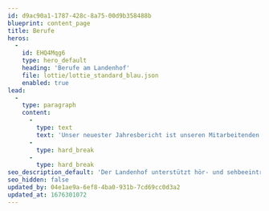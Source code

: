 ```yaml
---
id: d9ac90a1-1787-428c-8a75-00d9b358488b
blueprint: content_page
title: Berufe
heros:
  -
    id: EHQ4Mqg6
    type: hero_default
    heading: 'Berufe am Landenhof'
    file: lottie/lottie_standard_blau.json
    enabled: true
lead:
  -
    type: paragraph
    content:
      -
        type: text
        text: 'Unser neuester Jahresbericht ist unseren Mitarbeitenden gewidmet. Darin gewähren 15 Kolleg:innen aus unterschiedlichen Bereichen Einblick in ihre Biografie und ihren Arbeitsalltag. Wir wünschen eine spannende Lektüre und schöne Begegnungen mit unseren Mitarbeitenden! '
      -
        type: hard_break
      -
        type: hard_break
seo_description_default: 'Der Landenhof unterstützt hör- und sehbeeinträchtigte Kinder & Jugendliche in ihrem selbstbestimmten Leben durch Förderung ihrer Fähigkeiten & Entwicklung'
seo_hidden: false
updated_by: 04e1ae9a-6ef8-4ba0-931b-7cd69cc0d3a2
updated_at: 1676301072
---
```


